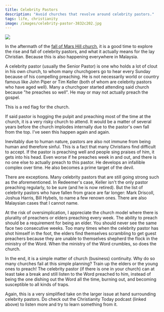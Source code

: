 ```yaml
---
title: Celebrity Pastors
description: "Avoid churches that revolve around celebrity pastors."
tags: life, christianity
image: /images/celebrity-pastor-3832c202.jpg
---
```


<a href="/blog/celebrity-pastors">
  <img src="/images/celebrity-pastor.jpg"/>
</a>

In the aftermath of the [fall of Mars Hill church](https://www.christianitytoday.com/ct/podcasts/rise-and-fall-of-mars-hill/), it is a good time to explore the rise and fall of celebrity pastors, and what it actually means for the lay Christian. Because this is also happening everywhere in Malaysia.

A celebrity pastor (usually the Senior Pastor) is one who holds a lot of clout in his own church, to whom many churchgoers go to hear every Sunday because of his compelling preaching. He is not necessarily world or country famous like John Piper or Tim Keller (both of whom are celebrity pastors who have aged well). Many a churchgoer started attending said church because "he preaches so well". He may or may not actually preach the gospel.

This is a red flag for the church.

If said pastor is hogging the pulpit and preaching most of the time at the church, it is a very risky church to attend. It would be a matter of several years before the church implodes internally due to the pastor's own fall from the top. I've seen this happen again and again.

Inevitably due to human nature, pastors are also not immune from being human and therefore sinful. This is a fact that many Christians find difficult to accept. If the pastor is preaching well and people sing praises of him, it gets into his head. Even worse if he preaches week in and out, and there is no one else to actually preach to this pastor. He develops an infallible complex over time. He also becomes a prime target of the devil.

There are exceptions. Many celebrity pastors that are still going strong such as the aforementioned. In Redeemer's case, Keller isn't the only pastor preaching regularly, to be sure (and he is now retired). But the list of celebrity pastors who have fallen from grace are far longer: Mark Driscoll, Joshua Harris, Bill Hybels, to name a few renown ones. There are also Malaysian cases that I cannot name.

At the risk of oversimplication, I appreciate the church model where there is plurality of preachers or elders preaching every week. The ability to preach should be a requirement for being an elder. You should never see the same face two consecutive weeks. Too many times when the celebrity pastor has shot himself in the foot, the elders find themselves scrambling to get guest preachers because they are unable to themselves shepherd the flock in the ministry of the Word. When the ministry of the Word crumbles, so does the church.

In the end, it is a simple matter of church (business) continuity. Why do so many churches fail at this simple planning? Train up the elders or the young ones to preach! The celebrity pastor (if there is one in your church) can at least take a break and still listen to the Word preached to him, instead of being the one dishing out the Word all the time, burning out, and becoming susceptible to all kinds of traps.

Again, this is a very simplified take on the larger issue at hand surrounding celebrity pastors. Do check out the Christianity Today podcast (linked above) to listen more and try to learn something from it.